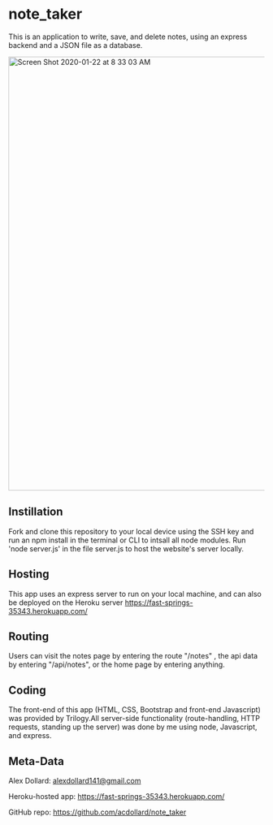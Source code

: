 # note_taker
This is an application to write, save, and delete notes, using an express backend and a JSON file as a database. 

<img width="855" alt="Screen Shot 2020-01-22 at 8 33 03 AM" src="https://user-images.githubusercontent.com/55324845/72903126-48d6a480-3cf2-11ea-9ae5-d151cf36beea.png">

## Instillation
Fork and clone this repository to your local device using the SSH key and run an npm install in the terminal or CLI to intsall all node modules. Run 'node server.js' in the file server.js to host the website's server locally. 

## Hosting
This app uses an express server to run on your local machine, and can also be deployed on the Heroku server https://fast-springs-35343.herokuapp.com/

## Routing
Users can visit the notes page by entering the route "/notes" , the api data by entering "/api/notes", or the home page by entering anything.

## Coding
The front-end of this app (HTML, CSS, Bootstrap and front-end Javascript) was provided by Trilogy.All server-side functionality (route-handling, HTTP requests, standing up the server) was done by me using node, Javascript, and express. 

## Meta-Data
Alex Dollard: alexdollard141@gmail.com

Heroku-hosted app: https://fast-springs-35343.herokuapp.com/

GitHub repo: https://github.com/acdollard/note_taker



